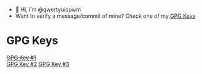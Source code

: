 - 👋 Hi, I’m @qwertyuiopwm
- Want to verify a message/commit of mine? Check one of my [GPG Keys](#gpg-keys)

# GPG Keys
~~[GPG Key #1](https://raw.githubusercontent.com/qwertyuiopwm/qwertyuiopwm/main/gpg_key_01.pub)~~<br>
[GPG Key #2](https://raw.githubusercontent.com/qwertyuiopwm/qwertyuiopwm/main/gpg_key_02.pub)
[GPG Key #3](https://raw.githubusercontent.com/qwertyuiopwm/qwertyuiopwm/main/gpg_key_03.pub)
